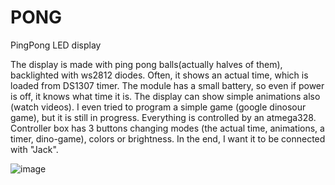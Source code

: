 # PONG
PingPong LED display

The display is made with ping pong balls(actually halves of them), backlighted with ws2812 diodes. Often, it shows an actual time, which is loaded from DS1307 timer. The module has a small battery, so even if power is off, it knows what time it is. The display can show simple animations also (watch videos). I even tried to program a simple game (google dinosour game), but it is still in progress. Everything is controlled by an atmega328. Controller box has 3 buttons changing modes (the actual time, animations, a timer, dino-game), colors or brightness. In the end, I want it to be connected with "Jack".

![image](/assets/img/portfolio/wysw/1.jpg)
